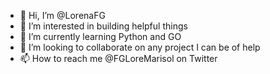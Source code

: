 - 👋 Hi, I’m @LorenaFG
- 👀 I’m interested in building helpful things
- 🌱 I’m currently learning Python and GO
- 💞️ I’m looking to collaborate on any project I can be of help
- 📫 How to reach me @FGLoreMarisol on Twitter

<!---
LorenaFG/LorenaFG is a ✨ special ✨ repository because its `README.md` (this file) appears on your GitHub profile.
You can click the Preview link to take a look at your changes.
--->
